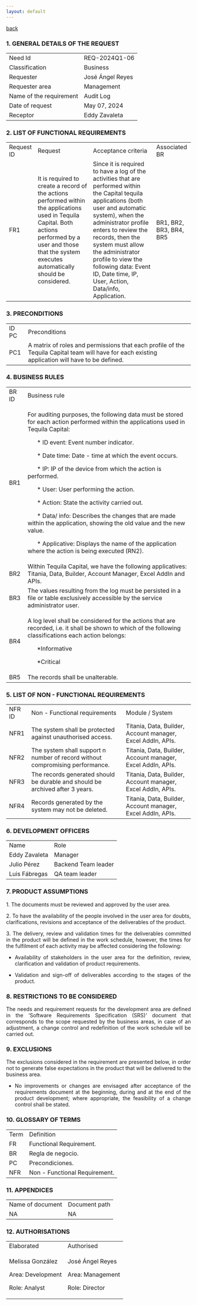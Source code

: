```yaml
---
layout: default
---
```


[back](./)

### 1. GENERAL DETAILS OF THE REQUEST
<table>
  <tr>
    <td> Need Id </td>
    <td> REQ-2024Q1-06 </td>
  </tr>
  <tr>
    <td> Classification </td>
    <td> Business </td>
  </tr>
  <tr>
    <td> Requester </td>
    <td> José Ángel Reyes </td>
  </tr>
    <tr>
    <td> Requester area </td>
    <td> Management </td>
  </tr>
    <tr>
    <td> Name of the requirement </td>
    <td> Audit Log </td>
  </tr>
    <tr>
    <td> Date of request </td>
    <td> May 07, 2024 </td>
  </tr>
  <tr>
    <td> Receptor </td>
    <td> Eddy Zavaleta </td>
  </tr>
  </table>
  
### 2. LIST OF FUNCTIONAL REQUIREMENTS
<table>
  <tr>
    <td> Request ID </td>
    <td> Request </td>
    <td> Acceptance criteria </td>
    <td> Associated BR </td>
  </tr>
  <tr>
    <td> FR1 </td>
    <td> It is required to create a record of the actions performed within the applications used in Tequila Capital. Both actions performed by a user and those that the system executes automatically should be considered. </td>
    <td> Since it is required to have a log of the activities that are performed within the Capital tequila applications (both user and automatic system), when the administrator profile enters to review the records, then the system must allow the administrator profile to view the following data: 
Event ID, Date time, IP, User, Action, Data/info, Application.
 </td>
    <td> BR1, BR2, BR3, BR4, BR5 </td>
  </tr>
</table>

### 3. PRECONDITIONS
<table>
  <tr>
    <td> ID PC </td>
    <td> Preconditions </td>
  </tr>
  <tr> 
    <td> PC1 </td>
    <td> A matrix of roles and permissions that each profile of the Tequila Capital team will have for each existing application will have to be defined. </td>
  </tr>
</table>


### 4. BUSINESS RULES
<table>
  <tr>
    <td> BR ID </td>
    <td> Business rule </td>
  </tr>
  <tr>
    <td> BR1 </td>
    <td> <p> For auditing purposes, the following data must be stored for each action performed within the applications used in Tequila Capital: </p> <p> &#160; &#160; &#160; * ID event: Event number indicator. </p> <p> &#160; &#160; &#160; * Date time: Date - time at which the event 
     occurs. </p> <p> &#160; &#160; &#160; * IP: IP of the device from which the action is performed. </p> <p> &#160; &#160; &#160; * User: User performing the action. </p> 
     <p> &#160; &#160; &#160; * Action: State the activity carried out. </p> <p> &#160; &#160; &#160; * Data/ info: Describes the changes 
     that are made within the application, showing the old value and the new value. </p> <p> &#160; &#160; &#160; * Applicative: Displays the name of the application where the action is being executed (RN2). </p> </td>
  </tr>
    <tr>
     <td> BR2 </td>
     <td> Within Tequila Capital, we have the following applicatives: Titania, Data, Builder, Account Manager, Excel AddIn and APIs. </td>
  </tr>
  <tr>
     <td> BR3 </td>
     <td> The values resulting from the log must be persisted in a file or table exclusively accessible by the service administrator user. </td>
  </tr>
  <tr>
     <td> BR4 </td> 
     <td> <p> A log level shall be considered for the actions that are recorded, i.e. it shall be shown to which of the following classifications each action belongs: </p> <p>  &#160; &#160; &#160; *Informative </p> <p>  &#160; &#160; &#160; *Critical</p></td>
  </tr>
  <tr>
    <td> BR5 </td>
    <td> The records shall be unalterable.  </td>
  </tr>
</table>

### 5. LIST OF NON - FUNCTIONAL REQUIREMENTS
<table>
  <tr>
    <td> NFR ID </td>
    <td> Non - Functional requirements </td>
    <td> Module / System </td>
  </tr>
  <tr>
    <td> NFR1 </td>
    <td> The system shall be protected against unauthorised access. </td>
    <td> Titania, Data, Builder, Account manager, Excel AddIn, APIs. </td>
  </tr>
  <tr>
    <td> NFR2 </td>
    <td> The system shall support n number of record without compromising performance. </td>
    <td> Titania, Data, Builder, Account manager, Excel AddIn, APIs. </td>
  </tr>
  <tr>
    <td> NFR3 </td>
    <td> The records generated should be durable and should be archived after 3 years. </td>
    <td> Titania, Data, Builder, Account manager, Excel AddIn, APIs. </td>
  </tr>
   <tr>
    <td> NFR4 </td>
    <td> Records generated by the system may not be deleted. </td>
    <td> Titania, Data, Builder, Account manager, Excel AddIn, APIs. </td>
  </tr>
</table>

### 6. DEVELOPMENT OFFICERS
<table>
  <tr>
    <td> Name </td>
    <td> Role </td>
  </tr>
  <tr>
    <td> Eddy Zavaleta </td>
    <td> Manager </td>
  </tr>
  <tr>
    <td> Julio Pérez </td>
    <td> Backend Team leader </td>
  </tr>
  <tr>
    <td> Luis Fábregas </td>
    <td> QA team leader </td>
  </tr>
</table>

### 7. PRODUCT ASSUMPTIONS
<p align="justify"> 1. The documents must be reviewed and approved by the user area.</p>
<p align="justify"> 2. To have the availability of the people involved in the user area for doubts, clarifications, revisions and acceptance of the deliverables of the product. </p>
<p align="justify"> 3. The delivery, review and validation times for the deliverables committed in the product will be defined in the work schedule, however, the times for the fulfilment of each activity may be affected considering the following: </p>

   * <p align="justify"> Availability of stakeholders in the user area for the definition, review, clarification and validation of product requirements. </p> 
   * <p align="justify"> Validation and sign-off of deliverables according to the stages of the product. </p>

### 8. RESTRICTIONS TO BE CONSIDERED
<p align="justify"> The needs and requirement requests for the development area are defined in the ‘Software Requirements Specification (SRS)’ document that corresponds to the scope requested by the business areas, in case of an adjustment, a change control and redefinition of the work schedule will be carried out. </p>

### 9. EXCLUSIONS
<p align="justify"> The exclusions considered in the requirement are presented below, in order not to generate false expectations in the product that will be delivered to the business area. </p>

   * <p align="justify"> No improvements or changes are envisaged after acceptance of the requirements document at the beginning, during and at the end of the product development; where appropriate, the feasibility of a change control shall be stated. </p> 

### 10. GLOSSARY OF TERMS
<table>
  <tr>
    <td> Term </td>
    <td> Definition </td>
  </tr>
  <tr> 
    <td> FR </td>
    <td> Functional Requirement. </td>
  </tr>
  <tr>
    <td> BR </td>
    <td> Regla de negocio. </td>
  </tr>
  <tr>
    <td> PC </td>
    <td> Precondiciones. </td>
  </tr>
  <tr>
    <td> NFR </td>
    <td> Non - Functional Requirement. </td>
  </tr>
</table>

### 11. APPENDICES
<table>
  <tr>
    <td> Name of document </td>
    <td> Document path </td>
  </tr>
  <tr>
    <td> NA </td>
    <td> NA </td>
  </tr>
</table>

### 12. AUTHORISATIONS 
<table>
  <tr>
    <td> Elaborated </td>
    <td> Authorised </td>
  </tr>
  <tr>
    <td> <p> Melissa González </p> <p> Area: Development </p> <p> Role: Analyst </p></td>
    <td> <p> José Ángel Reyes </p> <p> Area: Management </p> <p> Role: Director </p></td>
  </tr>
</table>

